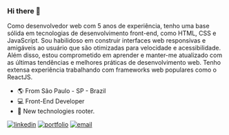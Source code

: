 ### Hi there 👋

Como desenvolvedor web com 5 anos de experiência, tenho uma base sólida em tecnologias de desenvolvimento front-end, como HTML, CSS e JavaScript. Sou habilidoso em construir interfaces web responsivas e amigáveis ao usuário que são otimizadas para velocidade e acessibilidade. Além disso, estou comprometido em aprender e manter-me atualizado com as últimas tendências e melhores práticas de desenvolvimento web. Tenho extensa experiência trabalhando com frameworks web populares como o ReactJS.

- 🌎 From São Paulo - SP - Brazil
- 💻 Front-End Developer
- 🤖 New technologies rooter.

[![linkedin](https://user-images.githubusercontent.com/49364517/125479702-13e4f933-313e-4243-a3b4-de6fc008993f.jpg)](https://www.linkedin.com/in/leonardo-tavares-devweb21/)
[![portfolio](https://user-images.githubusercontent.com/49364517/125479796-0f07f63d-0145-409a-8cee-ef878301e506.jpg)](https://universodesites.com.br)
[![email](https://user-images.githubusercontent.com/49364517/125479860-90404bef-18c7-44a7-889c-9f6b1bf8f8d6.jpg)](mailto:leonardo.bonfim@outlook.com)

